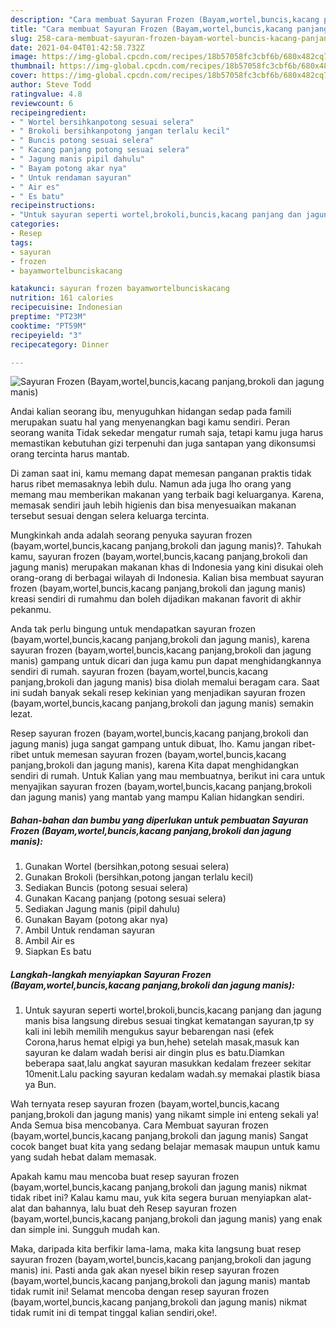 ```yaml
---
description: "Cara membuat Sayuran Frozen (Bayam,wortel,buncis,kacang panjang,brokoli dan jagung manis) yang lezat dan Mudah Dibuat"
title: "Cara membuat Sayuran Frozen (Bayam,wortel,buncis,kacang panjang,brokoli dan jagung manis) yang lezat dan Mudah Dibuat"
slug: 258-cara-membuat-sayuran-frozen-bayam-wortel-buncis-kacang-panjang-brokoli-dan-jagung-manis-yang-lezat-dan-mudah-dibuat
date: 2021-04-04T01:42:58.732Z
image: https://img-global.cpcdn.com/recipes/18b57058fc3cbf6b/680x482cq70/sayuran-frozen-bayamwortelbunciskacang-panjangbrokoli-dan-jagung-manis-foto-resep-utama.jpg
thumbnail: https://img-global.cpcdn.com/recipes/18b57058fc3cbf6b/680x482cq70/sayuran-frozen-bayamwortelbunciskacang-panjangbrokoli-dan-jagung-manis-foto-resep-utama.jpg
cover: https://img-global.cpcdn.com/recipes/18b57058fc3cbf6b/680x482cq70/sayuran-frozen-bayamwortelbunciskacang-panjangbrokoli-dan-jagung-manis-foto-resep-utama.jpg
author: Steve Todd
ratingvalue: 4.8
reviewcount: 6
recipeingredient:
- " Wortel bersihkanpotong sesuai selera"
- " Brokoli bersihkanpotong jangan terlalu kecil"
- " Buncis potong sesuai selera"
- " Kacang panjang potong sesuai selera"
- " Jagung manis pipil dahulu"
- " Bayam potong akar nya"
- " Untuk rendaman sayuran"
- " Air es"
- " Es batu"
recipeinstructions:
- "Untuk sayuran seperti wortel,brokoli,buncis,kacang panjang dan jagung manis bisa langsung direbus sesuai tingkat kematangan sayuran,tp sy kali ini lebih memilih mengukus sayur bebarengan nasi (efek Corona,harus hemat elpigi ya bun,hehe) setelah masak,masuk kan sayuran ke dalam wadah berisi air dingin plus es batu.Diamkan beberapa saat,lalu angkat sayuran masukkan kedalam frezeer sekitar 10menit.Lalu packing sayuran kedalam wadah.sy memakai plastik biasa ya Bun."
categories:
- Resep
tags:
- sayuran
- frozen
- bayamwortelbunciskacang

katakunci: sayuran frozen bayamwortelbunciskacang 
nutrition: 161 calories
recipecuisine: Indonesian
preptime: "PT23M"
cooktime: "PT59M"
recipeyield: "3"
recipecategory: Dinner

---
```



![Sayuran Frozen (Bayam,wortel,buncis,kacang panjang,brokoli dan jagung manis)](https://img-global.cpcdn.com/recipes/18b57058fc3cbf6b/680x482cq70/sayuran-frozen-bayamwortelbunciskacang-panjangbrokoli-dan-jagung-manis-foto-resep-utama.jpg)

Andai kalian seorang ibu, menyuguhkan hidangan sedap pada famili merupakan suatu hal yang menyenangkan bagi kamu sendiri. Peran seorang  wanita Tidak sekedar mengatur rumah saja, tetapi kamu juga harus memastikan kebutuhan gizi terpenuhi dan juga santapan yang dikonsumsi orang tercinta harus mantab.

Di zaman  saat ini, kamu memang dapat memesan panganan praktis tidak harus ribet memasaknya lebih dulu. Namun ada juga lho orang yang memang mau memberikan makanan yang terbaik bagi keluarganya. Karena, memasak sendiri jauh lebih higienis dan bisa menyesuaikan makanan tersebut sesuai dengan selera keluarga tercinta. 



Mungkinkah anda adalah seorang penyuka sayuran frozen (bayam,wortel,buncis,kacang panjang,brokoli dan jagung manis)?. Tahukah kamu, sayuran frozen (bayam,wortel,buncis,kacang panjang,brokoli dan jagung manis) merupakan makanan khas di Indonesia yang kini disukai oleh orang-orang di berbagai wilayah di Indonesia. Kalian bisa membuat sayuran frozen (bayam,wortel,buncis,kacang panjang,brokoli dan jagung manis) kreasi sendiri di rumahmu dan boleh dijadikan makanan favorit di akhir pekanmu.

Anda tak perlu bingung untuk mendapatkan sayuran frozen (bayam,wortel,buncis,kacang panjang,brokoli dan jagung manis), karena sayuran frozen (bayam,wortel,buncis,kacang panjang,brokoli dan jagung manis) gampang untuk dicari dan juga kamu pun dapat menghidangkannya sendiri di rumah. sayuran frozen (bayam,wortel,buncis,kacang panjang,brokoli dan jagung manis) bisa diolah memalui beragam cara. Saat ini sudah banyak sekali resep kekinian yang menjadikan sayuran frozen (bayam,wortel,buncis,kacang panjang,brokoli dan jagung manis) semakin lezat.

Resep sayuran frozen (bayam,wortel,buncis,kacang panjang,brokoli dan jagung manis) juga sangat gampang untuk dibuat, lho. Kamu jangan ribet-ribet untuk memesan sayuran frozen (bayam,wortel,buncis,kacang panjang,brokoli dan jagung manis), karena Kita dapat menghidangkan sendiri di rumah. Untuk Kalian yang mau membuatnya, berikut ini cara untuk menyajikan sayuran frozen (bayam,wortel,buncis,kacang panjang,brokoli dan jagung manis) yang mantab yang mampu Kalian hidangkan sendiri.

<!--inarticleads1-->

##### Bahan-bahan dan bumbu yang diperlukan untuk pembuatan Sayuran Frozen (Bayam,wortel,buncis,kacang panjang,brokoli dan jagung manis):

1. Gunakan  Wortel (bersihkan,potong sesuai selera)
1. Gunakan  Brokoli (bersihkan,potong jangan terlalu kecil)
1. Sediakan  Buncis (potong sesuai selera)
1. Gunakan  Kacang panjang (potong sesuai selera)
1. Sediakan  Jagung manis (pipil dahulu)
1. Gunakan  Bayam (potong akar nya)
1. Ambil  Untuk rendaman sayuran
1. Ambil  Air es
1. Siapkan  Es batu




<!--inarticleads2-->

##### Langkah-langkah menyiapkan Sayuran Frozen (Bayam,wortel,buncis,kacang panjang,brokoli dan jagung manis):

1. Untuk sayuran seperti wortel,brokoli,buncis,kacang panjang dan jagung manis bisa langsung direbus sesuai tingkat kematangan sayuran,tp sy kali ini lebih memilih mengukus sayur bebarengan nasi (efek Corona,harus hemat elpigi ya bun,hehe) setelah masak,masuk kan sayuran ke dalam wadah berisi air dingin plus es batu.Diamkan beberapa saat,lalu angkat sayuran masukkan kedalam frezeer sekitar 10menit.Lalu packing sayuran kedalam wadah.sy memakai plastik biasa ya Bun.




Wah ternyata resep sayuran frozen (bayam,wortel,buncis,kacang panjang,brokoli dan jagung manis) yang nikamt simple ini enteng sekali ya! Anda Semua bisa mencobanya. Cara Membuat sayuran frozen (bayam,wortel,buncis,kacang panjang,brokoli dan jagung manis) Sangat cocok banget buat kita yang sedang belajar memasak maupun untuk kamu yang sudah hebat dalam memasak.

Apakah kamu mau mencoba buat resep sayuran frozen (bayam,wortel,buncis,kacang panjang,brokoli dan jagung manis) nikmat tidak ribet ini? Kalau kamu mau, yuk kita segera buruan menyiapkan alat-alat dan bahannya, lalu buat deh Resep sayuran frozen (bayam,wortel,buncis,kacang panjang,brokoli dan jagung manis) yang enak dan simple ini. Sungguh mudah kan. 

Maka, daripada kita berfikir lama-lama, maka kita langsung buat resep sayuran frozen (bayam,wortel,buncis,kacang panjang,brokoli dan jagung manis) ini. Pasti anda gak akan nyesel bikin resep sayuran frozen (bayam,wortel,buncis,kacang panjang,brokoli dan jagung manis) mantab tidak rumit ini! Selamat mencoba dengan resep sayuran frozen (bayam,wortel,buncis,kacang panjang,brokoli dan jagung manis) nikmat tidak rumit ini di tempat tinggal kalian sendiri,oke!.

